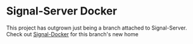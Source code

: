 # Signal-Server Docker

This project has outgrown just being a branch attached to Signal-Server. Check out [Signal-Docker](https://github.com/JJTofflemire/Signal-Docker) for this branch's new home